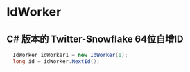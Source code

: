 # IdWorker
## C# 版本的 Twitter-Snowflake 64位自增ID
```C#
  IdWorker idWorker1 = new IdWorker(1);
  long id = idWorker.NextId();

